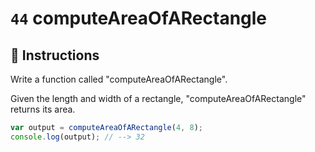 # `44` computeAreaOfARectangle

## 📝 Instructions

Write a function called "computeAreaOfARectangle".

Given the length and width of a rectangle, "computeAreaOfARectangle" returns its area.


```javascript
var output = computeAreaOfARectangle(4, 8);
console.log(output); // --> 32
```